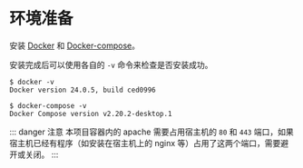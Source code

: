 # 环境准备

安装 [Docker](https://www.docker.com/) 和 [Docker-compose](https://github.com/docker/compose/releases)。

安装完成后可以使用各自的 `-v` 命令来检查是否安装成功。

```shell
$ docker -v
Docker version 24.0.5, build ced0996

$ docker-compose -v
Docker Compose version v2.20.2-desktop.1
```

::: danger 注意
本项目容器内的 apache 需要占用宿主机的 `80` 和 `443` 端口，如果宿主机已经有程序（如安装在宿主机上的 nginx 等）占用了这两个端口，需要避开或关闭。
:::